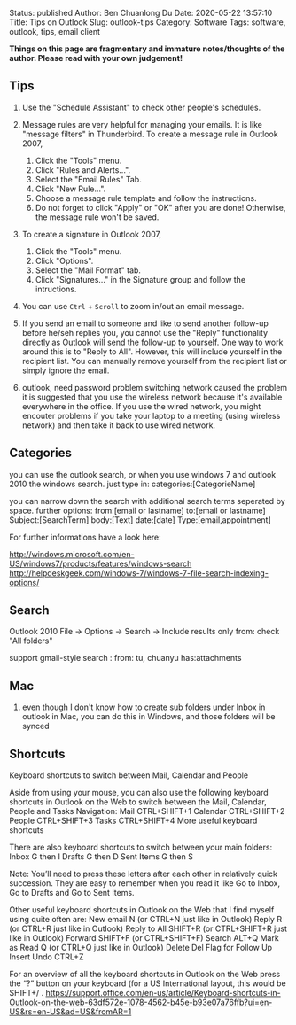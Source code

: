 Status: published
Author: Ben Chuanlong Du
Date: 2020-05-22 13:57:10
Title: Tips on Outlook
Slug: outlook-tips
Category: Software
Tags: software, outlook, tips, email client

**Things on this page are fragmentary and immature notes/thoughts of the author. 
Please read with your own judgement!**
 
## Tips

1. Use the "Schedule Assistant" to check other people's schedules.

2. Message rules are very helpful for managing your emails. 
    It is like "message filters" in Thunderbird. 
    To create a message rule in Outlook 2007,

    1. Click the "Tools" menu.
    2. Click "Rules and Alerts...". 
    3. Select the "Email Rules" Tab.
    4. Click "New Rule...".
    5. Choose a message rule template and follow the instructions.
    6. Do not forget to click "Apply" or "OK" after you are done! 
        Otherwise, the message rule won't be saved.

3. To create a signature in Outlook 2007,
    1. Click the "Tools" menu.
    2. Click "Options".
    3. Select the "Mail Format" tab.
    4. Click "Signatures..." in the Signature group and follow the intructions.

4. You can use `Ctrl` + `Scroll` to zoom in/out an email message.

5. If you send an email to someone and like to send another follow-up before he/seh replies you,
    you cannot use the "Reply" functionality directly as Outlook will send the follow-up to yourself.
    One way to work around this is to "Reply to All". 
    However, this will include yourself in the recipient list. 
    You can manually remove yourself from the recipient list or simply ignore the email.

3. outlook, need password problem
    switching network caused the problem
    it is suggested that you use the wireless network because it's available everywhere in the office. 
    If you use the wired network, you might encouter problems if you take your laptop to a meeting (using wireless network) and then take it back to use wired network.

## Categories

you can use the outlook search, or when you use windows 7 and outlook 2010 the windows search.
just type in: categories:[CategorieName]

you can narrow down the search with additional search terms seperated by space.
further options:
from:[email or lastname]
to:[email or lastname]
Subject:[SearchTerm]
body:[Text]
date:[date]
Type:[email,appointment]

For further informations have a look here:

http://windows.microsoft.com/en-US/windows7/products/features/windows-search
http://helpdeskgeek.com/windows-7/windows-7-file-search-indexing-options/

## Search

Outlook 2010
File -> Options -> Search -> Include results only from:
check "All folders"

support gmail-style search : from: tu, chuanyu has:attachments

## Mac
1. even though I don't know how to create sub folders under Inbox in outlook in Mac, 
    you can do this in Windows, and those folders will be synced

## Shortcuts

Keyboard shortcuts to switch between Mail, Calendar and People

Aside from using your mouse, you can also use the following keyboard shortcuts in Outlook on the Web to switch between the Mail, Calendar, People and Tasks Navigation:
Mail 	CTRL+SHIFT+1
Calendar 	CTRL+SHIFT+2
People 	CTRL+SHIFT+3
Tasks 	CTRL+SHIFT+4
More useful keyboard shortcuts

There are also keyboard shortcuts to switch between your main folders:
Inbox 	G then I
Drafts 	G then D
Sent Items 	G then S

Note: You’ll need to press these letters after each other in relatively quick succession. They are easy to remember when you read it like Go to Inbox, Go to Drafts and Go to Sent Items.

Other useful keyboard shortcuts in Outlook on the Web that I find myself using quite often are:
New email 	N (or CTRL+N just like in Outlook)
Reply 	R (or CTRL+R just like in Outlook)
Reply to All 	SHIFT+R (or CTRL+SHIFT+R just like in Outlook)
Forward 	SHIFT+F (or CTRL+SHIFT+F)
Search 	ALT+Q
Mark as Read 	Q (or CTRL+Q just like in Outlook)
Delete 	Del
Flag for Follow Up 	Insert
Undo 	CTRL+Z

For an overview of all the keyboard shortcuts in Outlook on the Web press the “?” button on your keyboard (for a US International layout, this would be SHIFT+/ .
https://support.office.com/en-us/article/Keyboard-shortcuts-in-Outlook-on-the-web-63df572e-1078-4562-b45e-b93e07a76ffb?ui=en-US&rs=en-US&ad=US&fromAR=1
